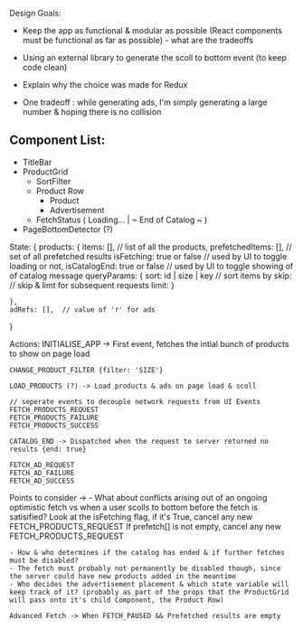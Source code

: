 Design Goals: 

- Keep the app as functional & modular as possible (React components must be functional as far as possible) - what are the tradeoffs
- Using an external library to generate the scoll to bottom event (to keep code clean)

- Explain why the choice was made for Redux


- One tradeoff : while generating ads, I'm simply generating a large number & hoping there is no collision


Component List: 
------------------------
- TitleBar  
- ProductGrid
    - SortFilter
    - Product Row
        - Product
        - Advertisement 
    - FetchStatus ( Loading... | ~ End of Catalog ~ )
- PageBottomDetector (?)


State:
{
    products: {
        items: [], //  list of all the products,
        prefetchedItems: [], // set of all prefetched results
        isFetching: true or false // used by UI to toggle loading or not,
        isCatalogEnd: true or false // used by UI to toggle showing of of catalog message
        queryParams: {
            sort: id | size | key  // sort items by
            skip:  // skip & limt for subsequent requests
            limit: 
        }
        
    },
    adRefs: [],  // value of 'r' for ads
}

Actions:
    INITIALISE_APP -> First event, fetches the intial bunch of products to show on page load 

    CHANGE_PRODUCT_FILTER {filter: 'SIZE'}
    
    LOAD_PRODUCTS (?) -> Load products & ads on page load & scoll

    // seperate events to decouple network requests from UI Events
    FETCH_PRODUCTS_REQUEST
    FETCH_PRODUCTS_FAILURE
    FETCH_PRODUCTS_SUCCESS

    CATALOG_END -> Dispatched when the request to server returned no results {end: true}

    FETCH_AD_REQUEST
    FETCH_AD_FAILURE
    FETCH_AD_SUCCESS

Points to consider -> 
    - What about conflicts arising out of an ongoing optimistic fetch vs when a user scolls to bottom before the fetch is satisified?
            Look at the isFetching flag, if it's True, cancel any new FETCH_PRODUCTS_REQUEST
            If prefetch[] is not empty, cancel any new FETCH_PRODUCTS_REQUEST

    - How & who determines if the catalog has ended & if further fetches must be disabled? 
    - The fetch must probably not permanently be disabled though, since the server could have new products added in the meantime
    - Who decides the advertisement placement & which state variable will keep track of it? (probably as part of the props that the ProductGrid will pass onto it's child Component, the Product Row)

    Advanced Fetch -> When FETCH_PAUSED && Prefetched results are empty